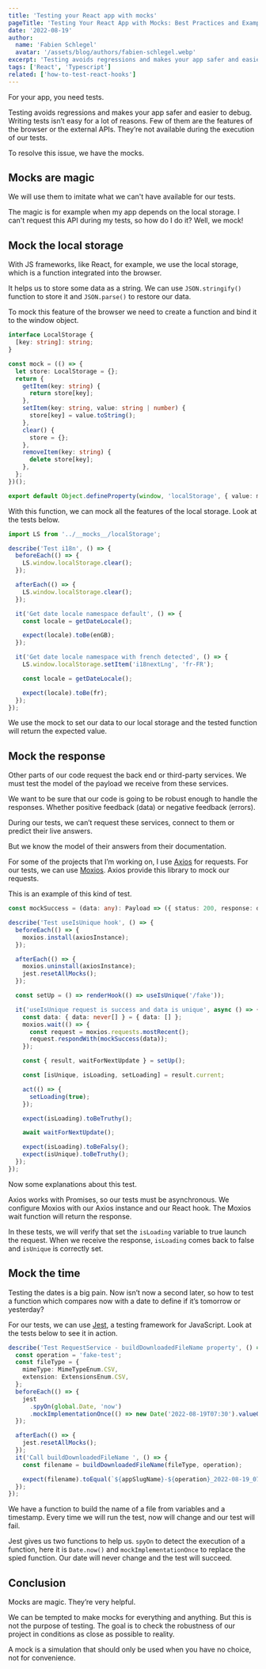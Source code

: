 ```yaml
---
title: 'Testing your React app with mocks'
pageTitle: 'Testing Your React App with Mocks: Best Practices and Examples'
date: '2022-08-19'
author:
  name: 'Fabien Schlegel'
  avatar: '/assets/blog/authors/fabien-schlegel.webp'
excerpt: 'Testing avoids regressions and makes your app safer and easier to debug.'
tags: ['React', 'Typescript']
related: ['how-to-test-react-hooks']
---
```


For your app, you need tests.

Testing avoids regressions and makes your app safer and easier to debug. Writing tests isn’t easy for a lot of reasons. Few of them are the features of the browser or the external APIs. They’re not available during the execution of our tests.

To resolve this issue, we have the mocks.

## Mocks are magic

We will use them to imitate what we can't have available for our tests.

The magic is for example when my app depends on the local storage. I can't request this API during my tests, so how do I do it? Well, we mock!

## Mock the local storage

With JS frameworks, like React, for example, we use the local storage, which is a function integrated into the browser.

It helps us to store some data as a string. We can use `JSON.stringify()` function to store it and `JSON.parse()` to restore our data.

To mock this feature of the browser we need to create a function and bind it to the window object.

```typescript
interface LocalStorage {
  [key: string]: string;
}

const mock = (() => {
  let store: LocalStorage = {};
  return {
    getItem(key: string) {
      return store[key];
    },
    setItem(key: string, value: string | number) {
      store[key] = value.toString();
    },
    clear() {
      store = {};
    },
    removeItem(key: string) {
      delete store[key];
    },
  };
})();

export default Object.defineProperty(window, 'localStorage', { value: mock });
```

With this function, we can mock all the features of the local storage. Look at the tests below.

```typescript
import LS from '../__mocks__/localStorage';

describe('Test i18n', () => {
  beforeEach(() => {
    LS.window.localStorage.clear();
  });

  afterEach(() => {
    LS.window.localStorage.clear();
  });

  it('Get date locale namespace default', () => {
    const locale = getDateLocale();

    expect(locale).toBe(enGB);
  });

  it('Get date locale namespace with french detected', () => {
    LS.window.localStorage.setItem('i18nextLng', 'fr-FR');

    const locale = getDateLocale();

    expect(locale).toBe(fr);
  });
});
```

We use the mock to set our data to our local storage and the tested function will return the expected value.

## Mock the response

Other parts of our code request the back end or third-party services. We must test the model of the payload we receive from these services.

We want to be sure that our code is going to be robust enough to handle the responses. Whether positive feedback (data) or negative feedback (errors).

During our tests, we can’t request these services, connect to them or predict their live answers.

But we know the model of their answers from their documentation.

For some of the projects that I’m working on, I use [Axios](https://github.com/axios/axios) for requests. For our tests, we can use [Moxios](https://github.com/axios/moxios). Axios provide this library to mock our requests.

This is an example of this kind of test.

```typescript
const mockSuccess = (data: any): Payload => ({ status: 200, response: data });

describe('Test useIsUnique hook', () => {
  beforeEach(() => {
    moxios.install(axiosInstance);
  });

  afterEach(() => {
    moxios.uninstall(axiosInstance);
    jest.resetAllMocks();
  });

  const setUp = () => renderHook(() => useIsUnique('/fake'));

  it('useIsUnique request is success and data is unique', async () => {
    const data: { data: never[] } = { data: [] };
    moxios.wait(() => {
      const request = moxios.requests.mostRecent();
      request.respondWith(mockSuccess(data));
    });

    const { result, waitForNextUpdate } = setUp();

    const [isUnique, isLoading, setLoading] = result.current;

    act(() => {
      setLoading(true);
    });

    expect(isLoading).toBeTruthy();

    await waitForNextUpdate();

    expect(isLoading).toBeFalsy();
    expect(isUnique).toBeTruthy();
  });
});
```

Now some explanations about this test.

Axios works with Promises, so our tests must be asynchronous. We configure Moxios with our Axios instance and our React hook. The Moxios wait function will return the response.

In these tests, we will verify that set the `isLoading` variable to true launch the request. When we receive the response, `isLoading` comes back to false and `isUnique` is correctly set.

## Mock the time

Testing the dates is a big pain. Now isn’t now a second later, so how to test a function which compares now with a date to define if it’s tomorrow or yesterday?

For our tests, we can use [Jest](https://jestjs.io/), a testing framework for JavaScript. Look at the tests below to see it in action.

```typescript
describe('Test RequestService - buildDownloadedFileName property', () => {
  const operation = 'fake-test';
  const fileType = {
    mimeType: MimeTypeEnum.CSV,
    extension: ExtensionsEnum.CSV,
  };
  beforeEach(() => {
    jest
      .spyOn(global.Date, 'now')
      .mockImplementationOnce(() => new Date('2022-08-19T07:30').valueOf());
  });

  afterEach(() => {
    jest.resetAllMocks();
  });
  it('Call buildDownloadedFileName ', () => {
    const filename = buildDownloadedFileName(fileType, operation);

    expect(filename).toEqual(`${appSlugName}-${operation}_2022-08-19_07-30.${fileType.extension}`);
  });
});
```

We have a function to build the name of a file from variables and a timestamp. Every time we will run the test, now will change and our test will fail.

Jest gives us two functions to help us. `spyOn` to detect the execution of a function, here it is `Date.now()` and `mockImplementationOnce` to replace the spied function. Our date will never change and the test will succeed.

## Conclusion

Mocks are magic. They’re very helpful.

We can be tempted to make mocks for everything and anything. But this is not the purpose of testing. The goal is to check the robustness of our project in conditions as close as possible to reality.

A mock is a simulation that should only be used when you have no choice, not for convenience.

